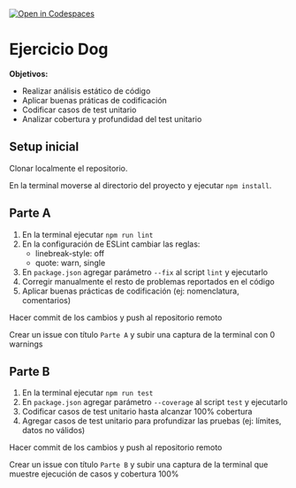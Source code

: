 [![Open in Codespaces](https://classroom.github.com/assets/launch-codespace-2972f46106e565e64193e422d61a12cf1da4916b45550586e14ef0a7c637dd04.svg)](https://classroom.github.com/open-in-codespaces?assignment_repo_id=17025100)
# Ejercicio Dog

**Objetivos:**

- Realizar análisis estático de código
- Aplicar buenas práticas de codificación
- Codificar casos de test unitario
- Analizar cobertura y profundidad del test unitario

## Setup inicial

Clonar localmente el repositorio.

En la terminal moverse al directorio del proyecto y ejecutar `npm install`.

## Parte A

1. En la terminal ejecutar `npm run lint`
2. En la configuración de ESLint cambiar las reglas:
   - linebreak-style: off
   - quote: warn, single
3. En `package.json` agregar parámetro `--fix` al script `lint` y ejecutarlo
4. Corregir manualmente el resto de problemas reportados en el código
5. Aplicar buenas prácticas de codificación (ej: nomenclatura, comentarios)

Hacer commit de los cambios y push al repositorio remoto

Crear un issue con título `Parte A` y subir una captura de la terminal con 0 warnings

## Parte B

1. En la terminal ejecutar `npm run test`
2. En `package.json` agregar parámetro `--coverage` al script `test` y ejecutarlo
3. Codificar casos de test unitario hasta alcanzar 100% cobertura
4. Agregar casos de test unitario para profundizar las pruebas (ej: límites, datos no válidos)

Hacer commit de los cambios y push al repositorio remoto

Crear un issue con título `Parte B` y subir una captura de la terminal que muestre ejecución de casos y cobertura 100%
